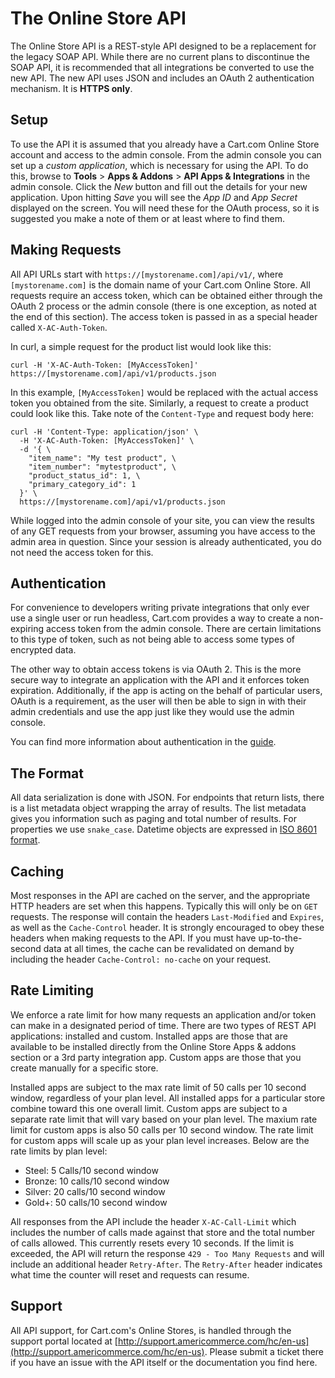 The Online Store API
==============================

The Online Store API is a REST-style API designed to be a replacement for the legacy SOAP API. While there are no current plans to discontinue the SOAP API, it is recommended that all integrations be converted to use the new API. The new API uses JSON and includes an OAuth 2 authentication mechanism. It is **HTTPS only**.

Setup
-----

To use the API it is assumed that you already have a Cart.com Online Store account and access to the admin console. From the admin console you can set up a *custom application*, which is necessary for using the API. To do this, browse to **Tools** > **Apps & Addons** > **API Apps & Integrations** in the admin console. Click the *New* button and fill out the details for your new application. Upon hitting *Save* you will see the *App ID* and *App Secret* displayed on the screen. You will need these for the OAuth process, so it is suggested you make a note of them or at least where to find them.

Making Requests
---------------

All API URLs start with `https://[mystorename.com]/api/v1/`, where `[mystorename.com]` is the domain name of your Cart.com Online Store. All requests require an access token, which can be obtained either through the OAuth 2 process or the admin console (there is one exception, as noted at the end of this section). The access token is passed in as a special header called `X-AC-Auth-Token`.

In curl, a simple request for the product list would look like this:

```shell
curl -H 'X-AC-Auth-Token: [MyAccessToken]' https://[mystorename.com]/api/v1/products.json
```

In this example, `[MyAccessToken]` would be replaced with the actual access token you obtained from the site. Similarly, a request to create a product could look like this. Take note of the `Content-Type` and request body here:

```shell
curl -H 'Content-Type: application/json' \
  -H 'X-AC-Auth-Token: [MyAccessToken]' \
  -d '{ \
    "item_name": "My test product", \
    "item_number": "mytestproduct", \
    "product_status_id": 1, \
    "primary_category_id": 1
  }' \
  https://[mystorename.com]/api/v1/products.json
```

While logged into the admin console of your site, you can view the results of any GET requests from your browser, assuming you have access to the admin area in question. Since your session is already authenticated, you do not need the access token for this.

Authentication
--------------

For convenience to developers writing private integrations that only ever use a single user or run headless, Cart.com provides a way to create a non-expiring access token from the admin console. There are certain limitations to this type of token, such as not being able to access some types of encrypted data.

The other way to obtain access tokens is via OAuth 2. This is the more secure way to integrate an application with the API and it enforces token expiration. Additionally, if the app is acting on the behalf of particular users, OAuth is a requirement, as the user will then be able to sign in with their admin credentials and use the app just like they would use the admin console.

You can find more information about authentication in the [guide](docs/resourcesauthentication.md).

The Format
----------

All data serialization is done with JSON. For endpoints that return lists, there is a list metadata object wrapping the array of results. The list metadata gives you information such as paging and total number of results. For properties we use `snake_case`. Datetime objects are expressed in [ISO 8601 format](docs/resources/datetimes.md).

Caching
-------

Most responses in the API are cached on the server, and the appropriate HTTP headers are set when this happens. Typically this will only be on `GET` requests. The response will contain the headers `Last-Modified` and `Expires`, as well as the `Cache-Control` header. It is strongly encouraged to obey these headers when making requests to the API. If you must have up-to-the-second data at all times, the cache can be revalidated on demand by including the header `Cache-Control: no-cache` on your request.

Rate Limiting
-------------

We enforce a rate limit for how many requests an application and/or token can make in a designated period of time. There are two types of REST API applications: installed and custom.  Installed apps are those that are available to be installed directly from the Online Store Apps & addons section or a 3rd party integration app. Custom apps are those that you create manually for a specific store.

Installed apps are subject to the max rate limit of 50 calls per 10 second window, regardless of your plan level.  All installed apps for a particular store combine toward this one overall limit. Custom apps are subject to a separate rate limit that will vary based on your plan level.  The maxium rate limit for custom apps is also 50 calls per 10 second window.  The rate limit for custom apps will scale up as your plan level increases. Below are the rate limits by plan level:

* Steel: 5 Calls/10 second window
* Bronze: 10 calls/10 second window
* Silver: 20 calls/10 second window
* Gold+: 50 calls/10 second window

All responses from the API include the header `X-AC-Call-Limit` which includes the number of calls made against that store and the total number of calls allowed. This currently resets every 10 seconds. If the limit is exceeded, the API will return the response `429 - Too Many Requests` and will include an additional header `Retry-After`. The `Retry-After` header indicates what time the counter will reset and requests can resume.

Support
-------

All API support, for Cart.com's Online Stores, is handled through the support portal located at [http://support.americommerce.com/hc/en-us](http://support.americommerce.com/hc/en-us). Please submit a ticket there if you have an issue with the API itself or the documentation you find here.
